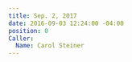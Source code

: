 ```yaml
---
title: Sep. 2, 2017
date: 2016-09-03 12:24:00 -04:00
position: 0
Caller:
  Name: Carol Steiner
---
```


